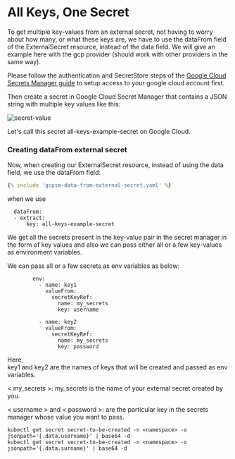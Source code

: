 # All Keys, One Secret

To get multiple key-values from an external secret, not having to worry about how many, or what these keys are, we have to use the dataFrom field of the ExternalSecret resource, instead of the data field. We will give an example here with the gcp provider (should work with other providers in the same way).

Please follow the authentication and SecretStore steps of the [Google Cloud Secrets Manager guide](../provider/google-secrets-manager.md) to setup access to your google cloud account first.

Then create a secret in Google Cloud Secret Manager that contains a JSON string with multiple key values like this:

![secret-value](../pictures/screenshot_json_string_gcp_secret_value.png)

Let's call this secret all-keys-example-secret on Google Cloud.


### Creating dataFrom external secret

Now, when creating our ExternalSecret resource, instead of using the data field, we use the dataFrom field:

```yaml
{% include 'gcpsm-data-from-external-secret.yaml' %}
```
when we use 
```
  dataFrom:
  - extract:
      key: all-keys-example-secret
```
We get all the secrets present in the key-value pair in the secret manager in the form of key values and also we can pass either all or a few key-values as environment variables.

We can pass all or a few secrets as env variables as below:
```
        env:
          - name: key1
            valueFrom:
              secretKeyRef:
                name: my_secrets
                key: username

          - name: key2
            valueFrom:
              secretKeyRef:
                name: my_secrets
                key: password
```

Here, <br>
key1 and key2 are the names of keys that will be created and passed as env variables.

< my_secrets >: my_secrets is the name of your external secret created by you.

< username > and < password >: are the particular key in the secrets manager whose value you want to pass.

```
kubectl get secret secret-to-be-created -n <namespace> -o jsonpath='{.data.username}' | base64 -d
kubectl get secret secret-to-be-created -n <namespace> -o jsonpath='{.data.surname}' | base64 -d
```
